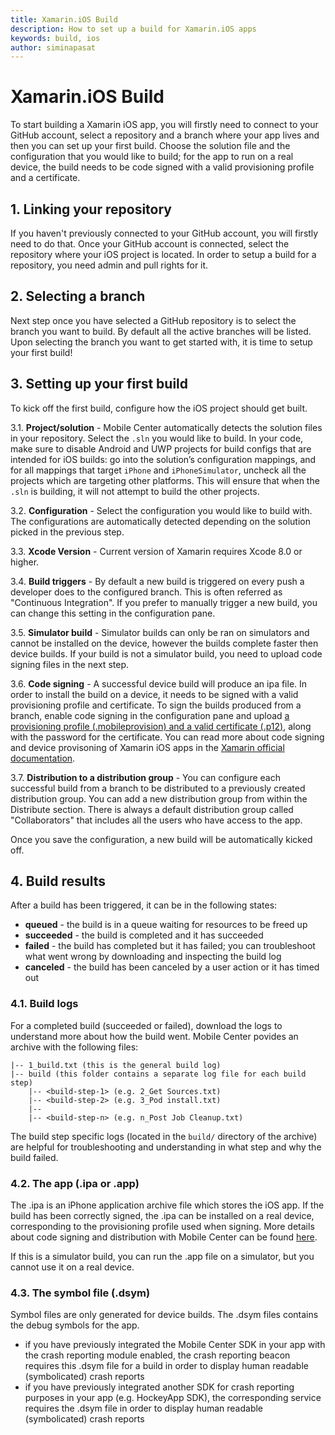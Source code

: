 ```yaml
---
title: Xamarin.iOS Build
description: How to set up a build for Xamarin.iOS apps
keywords: build, ios
author: siminapasat
---
```


# Xamarin.iOS Build

To start building a Xamarin iOS app, you will firstly need to connect to your GitHub account, select a repository and a branch where your app lives and then you can set up your first build. Choose the solution file and the configuration that you would like to build; for the app to run on a real device, the build needs to be code signed with a valid provisioning profile and a certificate.

## 1. Linking your repository
If you haven't previously connected to your GitHub account, you will firstly need to do that. Once your GitHub account is connected, select the repository where your iOS project is located. In order to setup a build for a repository, you need admin and pull rights for it.

## 2. Selecting a branch
Next step once you have selected a GitHub repository is to select the branch you want to build. By default all the active branches will be listed. Upon selecting the branch you want to get started with, it is time to setup your first build!

## 3. Setting up your first build
To kick off the first build, configure how the iOS project should get built.

3.1. **Project/solution** - Mobile Center automatically detects the solution files in your repository. Select the `.sln` you would like to build. In your code, make sure to disable Android and UWP projects for build configs that are intended for iOS builds: go into the solution’s configuration mappings, and for all mappings that target `iPhone` and `iPhoneSimulator`, uncheck all the projects which are targeting other platforms. This will ensure that when the `.sln` is building, it will not attempt to build the other projects.

3.2. **Configuration** - Select the configuration you would like to build with. The configurations are automatically detected depending on the solution picked in the previous step.

3.3. **Xcode Version** - Current version of Xamarin requires Xcode 8.0 or higher.

3.4. **Build triggers** - By default a new build is triggered on every push a developer does to the configured branch. This is often referred as "Continuous Integration". If you prefer to manually trigger a new build, you can change this setting in the configuration pane.

3.5. **Simulator build** - Simulator builds can only be ran on simulators and cannot be installed on the device, however the builds complete faster then device builds. If your build is not a simulator build, you need to upload code signing files in the next step.

3.6. **Code signing** - A successful device build will produce an ipa file. In order to install the build on a device, it needs to be signed with a valid provisioning profile and certificate. To sign the builds produced from a branch, enable code signing in the configuration pane and upload [a provisioning profile (.mobileprovision) and a valid certificate (.p12)](../../code-signing/uploading-files/), along with the password for the certificate. You can read more about code signing and device provisoning of Xamarin iOS apps in the [Xamarin official documentation](https://developer.xamarin.com/guides/ios/getting_started/installation/device_provisioning/).

3.7. **Distribution to a distribution group** - You can configure each successful build from a branch to be distributed to a previously created distribution group. You can add a new distribution group from within the Distribute section. There is always a default distribution group called "Collaborators" that includes all the users who have access to the app.

Once you save the configuration, a new build will be automatically kicked off.

## 4. Build results
After a build has been triggered, it can be in the following states:
* **queued** -  the build is in a queue waiting for resources to be freed up
* **succeeded** - the build is completed and it has succeeded
* **failed** - the build has completed but it has failed; you can troubleshoot what went wrong by downloading and inspecting the build log
* **canceled** - the build has been canceled by a user action or it has timed out

### 4.1. Build logs
For a completed build (succeeded or failed), download the logs to understand more about how the build went. Mobile Center povides an archive with the following files:
```
|-- 1_build.txt (this is the general build log)
|-- build (this folder contains a separate log file for each build step)
    |-- <build-step-1> (e.g. 2_Get Sources.txt)
    |-- <build-step-2> (e.g. 3_Pod install.txt)
    |--
    |-- <build-step-n> (e.g. n_Post Job Cleanup.txt)
```

The build step specific logs (located in the `build/` directory of the archive) are helpful for troubleshooting and understanding in what step and why the build failed.

### 4.2. The app (.ipa or .app)
The .ipa is an iPhone application archive file which stores the iOS app. If the build has been correctly signed, the .ipa can be installed on a real device, corresponding to the provisioning profile used when signing. More details about code signing and distribution with Mobile Center can be found [here](../../code-signing).

If this is a simulator build, you can run the .app file on a simulator, but you cannot use it on a real device.

### 4.3. The symbol file (.dsym)
Symbol files are only generated for device builds.
The .dsym files contains the debug symbols for the app.
* if you have previously integrated the Mobile Center SDK in your app with the crash reporting module enabled, the crash reporting beacon requires this .dsym file for a build in order to display human readable (symbolicated) crash reports
* if you have previously integrated another SDK for crash reporting purposes in your app (e.g. HockeyApp SDK), the corresponding service requires the .dsym file in order to display human readable (symbolicated) crash reports
